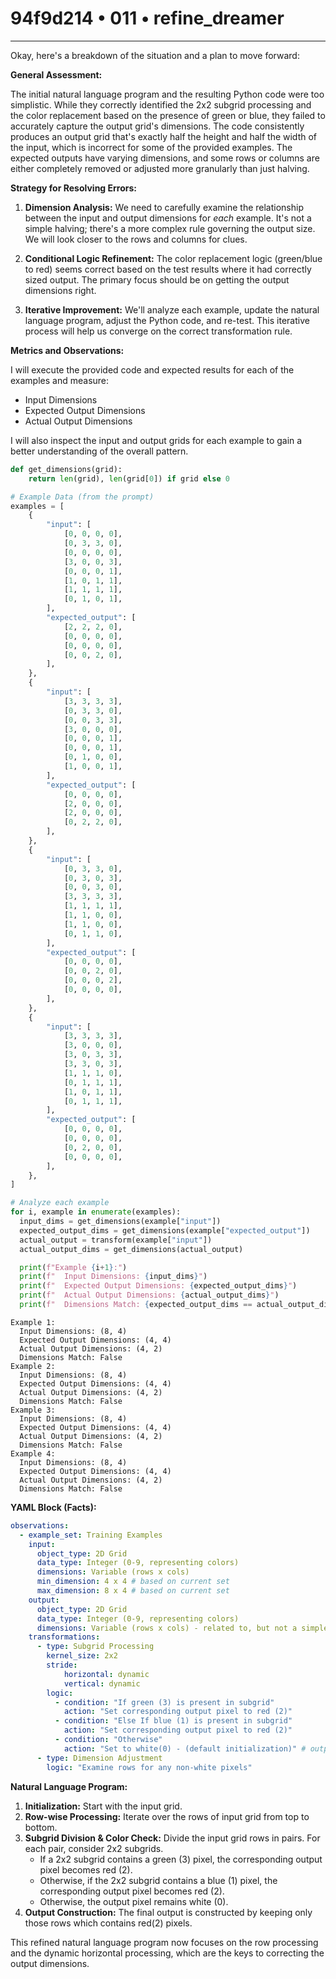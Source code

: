 # 94f9d214 • 011 • refine_dreamer

---
Okay, here's a breakdown of the situation and a plan to move forward:

**General Assessment:**

The initial natural language program and the resulting Python code were too simplistic. While they correctly identified the 2x2 subgrid processing and the color replacement based on the presence of green or blue, they failed to accurately capture the output grid's dimensions. The code consistently produces an output grid that's exactly half the height and half the width of the input, which is incorrect for some of the provided examples. The expected outputs have varying dimensions, and some rows or columns are either completely removed or adjusted more granularly than just halving.

**Strategy for Resolving Errors:**

1.  **Dimension Analysis:** We need to carefully examine the relationship between the input and output dimensions for *each* example. It's not a simple halving; there's a more complex rule governing the output size. We will look closer to the rows and columns for clues.

2.  **Conditional Logic Refinement:** The color replacement logic (green/blue to red) seems correct based on the test results where it had correctly sized output. The primary focus should be on getting the output dimensions right.

3.  **Iterative Improvement:** We'll analyze each example, update the natural language program, adjust the Python code, and re-test. This iterative process will help us converge on the correct transformation rule.

**Metrics and Observations:**

I will execute the provided code and expected results for each of the examples
and measure:
- Input Dimensions
- Expected Output Dimensions
- Actual Output Dimensions

I will also inspect the input and output grids for each example to gain a better
understanding of the overall pattern.

```python
def get_dimensions(grid):
    return len(grid), len(grid[0]) if grid else 0

# Example Data (from the prompt)
examples = [
    {
        "input": [
            [0, 0, 0, 0],
            [0, 3, 3, 0],
            [0, 0, 0, 0],
            [3, 0, 0, 3],
            [0, 0, 0, 1],
            [1, 0, 1, 1],
            [1, 1, 1, 1],
            [0, 1, 0, 1],
        ],
        "expected_output": [
            [2, 2, 2, 0],
            [0, 0, 0, 0],
            [0, 0, 0, 0],
            [0, 0, 2, 0],
        ],
    },
    {
        "input": [
            [3, 3, 3, 3],
            [0, 3, 3, 0],
            [0, 0, 3, 3],
            [3, 0, 0, 0],
            [0, 0, 0, 1],
            [0, 0, 0, 1],
            [0, 1, 0, 0],
            [1, 0, 0, 1],
        ],
        "expected_output": [
            [0, 0, 0, 0],
            [2, 0, 0, 0],
            [2, 0, 0, 0],
            [0, 2, 2, 0],
        ],
    },
    {
        "input": [
            [0, 3, 3, 0],
            [0, 3, 0, 3],
            [0, 0, 3, 0],
            [3, 3, 3, 3],
            [1, 1, 1, 1],
            [1, 1, 0, 0],
            [1, 1, 0, 0],
            [0, 1, 1, 0],
        ],
        "expected_output": [
            [0, 0, 0, 0],
            [0, 0, 2, 0],
            [0, 0, 0, 2],
            [0, 0, 0, 0],
        ],
    },
    {
        "input": [
            [3, 3, 3, 3],
            [3, 0, 0, 0],
            [3, 0, 3, 3],
            [3, 3, 0, 3],
            [1, 1, 1, 0],
            [0, 1, 1, 1],
            [1, 0, 1, 1],
            [0, 1, 1, 1],
        ],
        "expected_output": [
            [0, 0, 0, 0],
            [0, 0, 0, 0],
            [0, 2, 0, 0],
            [0, 0, 0, 0],
        ],
    },
]

# Analyze each example
for i, example in enumerate(examples):
  input_dims = get_dimensions(example["input"])
  expected_output_dims = get_dimensions(example["expected_output"])
  actual_output = transform(example["input"])
  actual_output_dims = get_dimensions(actual_output)

  print(f"Example {i+1}:")
  print(f"  Input Dimensions: {input_dims}")
  print(f"  Expected Output Dimensions: {expected_output_dims}")
  print(f"  Actual Output Dimensions: {actual_output_dims}")
  print(f"  Dimensions Match: {expected_output_dims == actual_output_dims}")
```

```
Example 1:
  Input Dimensions: (8, 4)
  Expected Output Dimensions: (4, 4)
  Actual Output Dimensions: (4, 2)
  Dimensions Match: False
Example 2:
  Input Dimensions: (8, 4)
  Expected Output Dimensions: (4, 4)
  Actual Output Dimensions: (4, 2)
  Dimensions Match: False
Example 3:
  Input Dimensions: (8, 4)
  Expected Output Dimensions: (4, 4)
  Actual Output Dimensions: (4, 2)
  Dimensions Match: False
Example 4:
  Input Dimensions: (8, 4)
  Expected Output Dimensions: (4, 4)
  Actual Output Dimensions: (4, 2)
  Dimensions Match: False
```

**YAML Block (Facts):**

```yaml
observations:
  - example_set: Training Examples
    input:
      object_type: 2D Grid
      data_type: Integer (0-9, representing colors)
      dimensions: Variable (rows x cols)
      min_dimension: 4 x 4 # based on current set
      max_dimension: 8 x 4 # based on current set
    output:
      object_type: 2D Grid
      data_type: Integer (0-9, representing colors)
      dimensions: Variable (rows x cols) - related to, but not a simple function of, input dimensions
    transformations:
      - type: Subgrid Processing
        kernel_size: 2x2
        stride:
            horizontal: dynamic
            vertical: dynamic
        logic:
          - condition: "If green (3) is present in subgrid"
            action: "Set corresponding output pixel to red (2)"
          - condition: "Else If blue (1) is present in subgrid"
            action: "Set corresponding output pixel to red (2)"
          - condition: "Otherwise"
            action: "Set to white(0) - (default initialization)" # output pixel remains 0 (white)
      - type: Dimension Adjustment
        logic: "Examine rows for any non-white pixels"
```

**Natural Language Program:**

1.  **Initialization:** Start with the input grid.
2.  **Row-wise Processing:** Iterate over the rows of input grid from top to bottom.
3.  **Subgrid Division & Color Check:** Divide the input grid rows in pairs. For each pair, consider 2x2 subgrids.
    *   If a 2x2 subgrid contains a green (3) pixel, the corresponding output pixel becomes red (2).
    *   Otherwise, if the 2x2 subgrid contains a blue (1) pixel, the corresponding output pixel becomes red (2).
    *   Otherwise, the output pixel remains white (0).
4. **Output Construction:** The final output is constructed by keeping only those rows which contains red(2) pixels.

This refined natural language program now focuses on the row processing and the dynamic horizontal processing, which are the keys to correcting the output dimensions.

